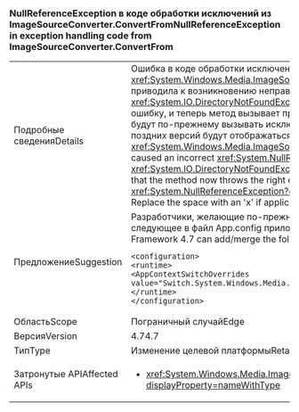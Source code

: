 ### <a name="nullreferenceexception-in-exception-handling-code-from-imagesourceconverterconvertfrom"></a><span data-ttu-id="4a615-101">NullReferenceException в коде обработки исключений из ImageSourceConverter.ConvertFrom</span><span class="sxs-lookup"><span data-stu-id="4a615-101">NullReferenceException in exception handling code from ImageSourceConverter.ConvertFrom</span></span>

|   |   |
|---|---|
|<span data-ttu-id="4a615-102">Подробные сведения</span><span class="sxs-lookup"><span data-stu-id="4a615-102">Details</span></span>|<span data-ttu-id="4a615-103">Ошибка в коде обработки исключений для <xref:System.Windows.Media.ImageSourceConverter.ConvertFrom(System.ComponentModel.ITypeDescriptorContext,System.Globalization.CultureInfo,System.Object)> приводила к возникновению неправильного исключения <xref:System.NullReferenceException?displayProperty=name> вместо ожидаемого исключения (например <xref:System.IO.DirectoryNotFoundException?displayProperty=name>, <xref:System.IO.FileNotFoundException?displayProperty=name>). Это изменение устраняет эту ошибку, и теперь метод вызывает правильное исключение. По умолчанию все приложения, предназначенные для .NET Framework 4.6.2 и более ранних версий, будут по-прежнему вызывать исключение <xref:System.NullReferenceException?displayProperty=name> в целях совместимости. В .NET Framework 4.7 и более поздних версий будут отображаться правильные исключения.// Замените пробел символом "x" по возможности</span><span class="sxs-lookup"><span data-stu-id="4a615-103">An error in the exception handling code for <xref:System.Windows.Media.ImageSourceConverter.ConvertFrom(System.ComponentModel.ITypeDescriptorContext,System.Globalization.CultureInfo,System.Object)> caused an incorrect <xref:System.NullReferenceException?displayProperty=name> to be thrown instead of the intended exception (e.g. <xref:System.IO.DirectoryNotFoundException?displayProperty=name>, <xref:System.IO.FileNotFoundException?displayProperty=name>), this change corrects that error so that the method now throws the right exception.By default all applications targeting .NET Framework 4.6.2 and below will continue to throw <xref:System.NullReferenceException?displayProperty=name> for compatibility, developers targeting .NET Framework 4.7 and above should see the right exceptions.// Replace the space with an 'x' if applicable</span></span>|
|<span data-ttu-id="4a615-104">Предложение</span><span class="sxs-lookup"><span data-stu-id="4a615-104">Suggestion</span></span>|<span data-ttu-id="4a615-105">Разработчики, желающие по-прежнему получать <xref:System.NullReferenceException?displayProperty=name> при работе с .NET Framework 4.7, могут добавить следующее в файл App.config приложения:</span><span class="sxs-lookup"><span data-stu-id="4a615-105">Developers who wish to revert to getting <xref:System.NullReferenceException?displayProperty=name> when targeting .NET Framework 4.7 can add/merge the following to their application's App.config file:</span></span><pre><code class="language-xml">&lt;configuration&gt;&#13;&#10;&lt;runtime&gt;&#13;&#10;&lt;AppContextSwitchOverrides value=&quot;Switch.System.Windows.Media.ImageSourceConverter.OverrideExceptionWithNullReferenceException=true&quot;/&gt;&#13;&#10;&lt;/runtime&gt;&#13;&#10;&lt;/configuration&gt;&#13;&#10;</code></pre>|
|<span data-ttu-id="4a615-106">Область</span><span class="sxs-lookup"><span data-stu-id="4a615-106">Scope</span></span>|<span data-ttu-id="4a615-107">Пограничный случай</span><span class="sxs-lookup"><span data-stu-id="4a615-107">Edge</span></span>|
|<span data-ttu-id="4a615-108">Версия</span><span class="sxs-lookup"><span data-stu-id="4a615-108">Version</span></span>|<span data-ttu-id="4a615-109">4.7</span><span class="sxs-lookup"><span data-stu-id="4a615-109">4.7</span></span>|
|<span data-ttu-id="4a615-110">Тип</span><span class="sxs-lookup"><span data-stu-id="4a615-110">Type</span></span>|<span data-ttu-id="4a615-111">Изменение целевой платформы</span><span class="sxs-lookup"><span data-stu-id="4a615-111">Retargeting</span></span>|
|<span data-ttu-id="4a615-112">Затронутые API</span><span class="sxs-lookup"><span data-stu-id="4a615-112">Affected APIs</span></span>|<ul><li><xref:System.Windows.Media.ImageSourceConverter.ConvertFrom(System.ComponentModel.ITypeDescriptorContext,System.Globalization.CultureInfo,System.Object)?displayProperty=nameWithType></li></ul>|

